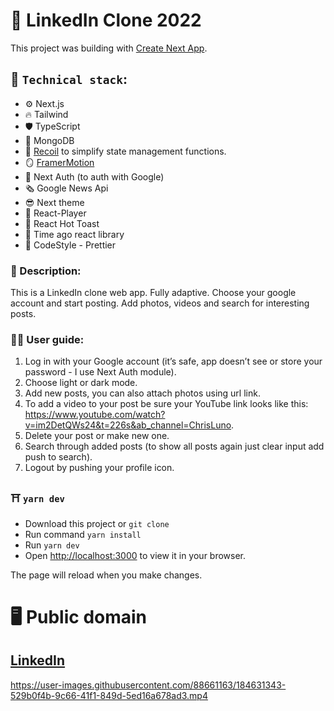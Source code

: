 # :briefcase: LinkedIn Clone 2022

This project was building with
[Create Next App](https://nextjs.org/docs/api-reference/create-next-app).

## :rocket: `Technical stack`:

- :gear: Next.js
- :fire: Tailwind
- :shield: TypeScript
- :file_folder: MongoDB
- :paperclip: [Recoil](https://github.com/facebookexperimental/Recoil) to simplify state management
  functions.
- :mirror: [FramerMotion](https://github.com/fireship-io/framer-demo)
- :children_crossing: Next Auth (to auth with Google)
- :newspaper_roll: Google News Api
- :sunglasses: Next theme
- :movie_camera: React-Player
- :sandwich: React Hot Toast
- :date: Time ago react library
- :rabbit: CodeStyle - Prettier

### :scroll: Description:

This is a LinkedIn clone web app. Fully adaptive. Choose your google account and start posting. Add photos, videos and search for interesting posts.

### :astronaut: User guide:

1. Log in with your Google account (it’s safe, app doesn’t see or store your password - I use Next Auth module).
2. Choose light or dark mode.
3. Add new posts, you can also attach photos using url link.
4. To add a video to your post be sure your YouTube link looks like this:
   https://www.youtube.com/watch?v=im2DetQWs24&t=226s&ab_channel=ChrisLuno.
5. Delete your post or make new one.
6. Search through added posts (to show all posts again just clear input add push to search).
7. Logout by pushing your profile icon.

### :shinto_shrine: `yarn dev`

- Download this project or `git clone`
- Run command `yarn install`
- Run `yarn dev`
- Open [http://localhost:3000](http://localhost:3000) to view it in your browser.

The page will reload when you make changes.

# :desktop_computer: Public domain

## [LinkedIn](https://bakay-linkedin.vercel.app/)

https://user-images.githubusercontent.com/88661163/184631343-529b0f4b-9c66-41f1-849d-5ed16a678ad3.mp4


